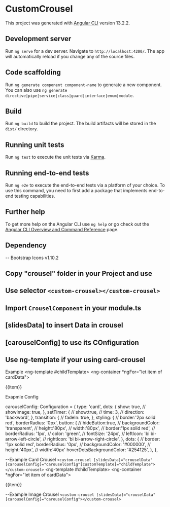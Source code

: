 # CustomCrousel

This project was generated with [Angular CLI](https://github.com/angular/angular-cli) version 13.2.2.

## Development server

Run `ng serve` for a dev server. Navigate to `http://localhost:4200/`. The app will automatically reload if you change any of the source files.

## Code scaffolding

Run `ng generate component component-name` to generate a new component. You can also use `ng generate directive|pipe|service|class|guard|interface|enum|module`.

## Build

Run `ng build` to build the project. The build artifacts will be stored in the `dist/` directory.

## Running unit tests

Run `ng test` to execute the unit tests via [Karma](https://karma-runner.github.io).

## Running end-to-end tests

Run `ng e2e` to execute the end-to-end tests via a platform of your choice. To use this command, you need to first add a package that implements end-to-end testing capabilities.

## Further help

To get more help on the Angular CLI use `ng help` or go check out the [Angular CLI Overview and Command Reference](https://angular.io/cli) page.


## Dependency

-- Bootstrap Icons v1.10.2

## Copy "crousel" folder in your Project and use

## Use selector `<custom-crousel></custom-crousel>`

## Import `CrouselComponent` in your module.ts

## [slidesData] to insert Data in crousel

## [carouselConfig] to use its COnfiguration

## Use ng-template if your using card-crousel 
Example   <ng-template #childTemplate>
        <ng-container *ngFor="let item of cardData">
            <div class="slide-card">
                <!-- Changeable  -->
                <span>{{item}}</span>
            </div>
        </ng-container>
    </ng-template>

Exapmle Config

carouselConfig: Configuration = {
    type: 'card',
    dots: {
      show: true,
      // showImage: true,
    },
    setTimer: {
      // show:true,
      // time: 3,
      // direction: 'backword',
    },
    transition: {
      // fadeIn: true,
    },
    styling: {
      // border:'2px solid red',
      borderRadius: '0px',
      button: {
        // hideButton:true,
        // backgroundColor: 'transparent',
        // height:'80px',
        // width:'80px',
        // border:'1px solid red',
        // borderRadius: '1px',
        // color: 'green',
        // fontSize: '24px',
        // leftIcon: 'bi bi-arrow-left-circle',
        // rightIcon: 'bi bi-arrow-right-circle',
      },
      dots: {
        // border: '1px solid red',
        borderRadius: '0px',
        // backgroundColor: '#000000',
        // height:'40px',
        // width:'40px'
        hoverDotsBackgroundColor: '#254125',
      },
    },

--Example Card Crousel 
    `<custom-crousel [slidesData]="crouselData" [carouselConfig]="carouselConfig"[customTemplate]="childTemplate"></custom-crousel>`
    <ng-template #childTemplate>
        <ng-container *ngFor="let item of cardData">
            <div class="slide-card">
                <!-- Changeable  -->
                <span>{{item}}</span>
            </div>
        </ng-container>
    </ng-template>

--Example Image Crousel
`<custom-crousel [slidesData]="crouselData" [carouselConfig]="carouselConfig"></custom-crousel>`



